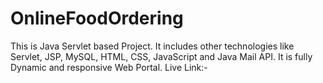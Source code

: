 # OnlineFoodOrdering
This is Java Servlet based Project. It includes other technologies like Servlet, JSP, MySQL, HTML, CSS, JavaScript and Java Mail API. It is fully Dynamic and responsive Web Portal. 
Live Link:- 
